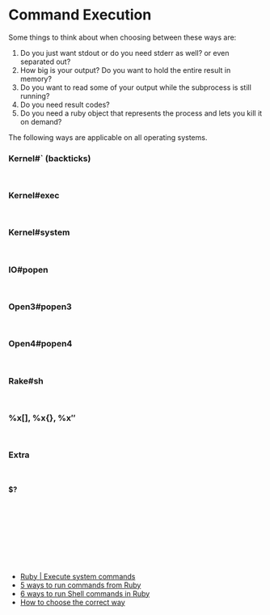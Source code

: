 # Command Execution

Some things to think about when choosing between these ways are:
1. Do you just want stdout or do you need stderr as well? or even separated out?
2. How big is your output? Do you want to hold the entire result in memory?
3. Do you want to read some of your output while the subprocess is still running?
4. Do you need result codes?
5. Do you need a ruby object that represents the process and lets you kill it on demand?


The following ways are applicable on all operating systems. 


### Kernel#` (backticks)
```ruby



```

### Kernel#exec
```ruby



```

### Kernel#system
```ruby



```


### IO#popen
```ruby



```


### Open3#popen3
```ruby



```


### Open4#popen4
```ruby



```


### Rake#sh
```ruby



```


### %x[], %x{}, %x$''$ 

```ruby



```



### Extra
```ruby



```

#### $?
```ruby



```




















<br><br><br>
---
- [Ruby | Execute system commands](http://king-sabri.net/?p=2553)
- [5 ways to run commands from Ruby](http://mentalized.net/journal/2010/03/08/5-ways-to-run-commands-from-ruby/)
- [6 ways to run Shell commands in Ruby](http://tech.natemurray.com/2007/03/ruby-shell-commands.html)
- [How to choose the correct way](http://stackoverflow.com/a/4413/967283) 